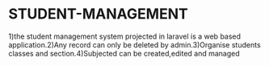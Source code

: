 # STUDENT-MANAGEMENT
1)the student management system projected in laravel is a web based application.2)Any record can only be deleted by admin.3)Organise students classes and section.4)Subjected can be created,edited and managed
